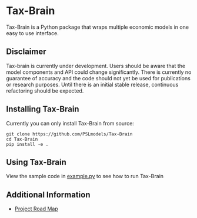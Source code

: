 # Tax-Brain

Tax-Brain is a Python package that wraps multiple economic models in one easy
to use interface.

## Disclaimer

Tax-brain is currently under development. Users should be aware that the model
components and API could change significantly. There is currently no guarantee
of accuracy and the code should not yet be used for publications or research
purposes. Until there is an initial stable release, continuous refactoring
should be expected.

## Installing Tax-Brain

Currently you can only install Tax-Brain from source:

```
git clone https://github.com/PSLmodels/Tax-Brain
cd Tax-Brain
pip install -e .
```

## Using Tax-Brain

View the sample code in [example.py](example.py) to see how to run Tax-Brain

## Additional Information

* [Project Road Map](ROADMAP.md)